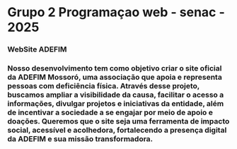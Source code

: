 <h1>Grupo 2 Programaçao web - senac - 2025</h1>

<h3>WebSite ADEFIM</h3>

<h3>Nosso desenvolvimento tem como objetivo criar o site oficial da ADEFIM Mossoró, uma associação que apoia e representa pessoas com deficiência física. Através desse projeto, buscamos ampliar a visibilidade da causa, facilitar o acesso a informações, divulgar projetos e iniciativas da entidade, além de incentivar a sociedade a se engajar por meio de apoio e doações. Queremos que o site seja uma ferramenta de impacto social, acessível e acolhedora, fortalecendo a presença digital da ADEFIM e sua missão transformadora.</h3>
